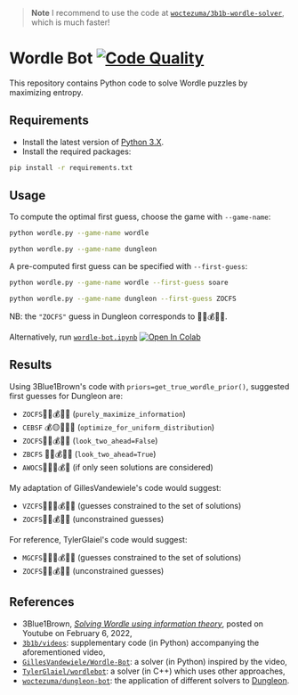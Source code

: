 > **Note**
> I recommend to use the code at [`woctezuma/3b1b-wordle-solver`][wordle-3b1b-solver], which is much faster!

# Wordle Bot [![Code Quality][codacy-image]][codacy]

This repository contains Python code to solve Wordle puzzles by maximizing entropy.

## Requirements

- Install the latest version of [Python 3.X][python-download-url].
- Install the required packages:

```bash
pip install -r requirements.txt
```

## Usage

To compute the optimal first guess, choose the game with `--game-name`:

```bash
python wordle.py --game-name wordle
```

```bash
python wordle.py --game-name dungleon
```

A pre-computed first guess can be specified with `--first-guess`:

```bash
python wordle.py --game-name wordle --first-guess soare
```

```bash
python wordle.py --game-name dungleon --first-guess ZOCFS
```

NB: the `"ZOCFS"` guess in Dungleon corresponds to 🧟👹💰🐸💀.

Alternatively, run [`wordle-bot.ipynb`][colab-notebook]
[![Open In Colab][colab-badge]][colab-notebook]

## Results

Using 3Blue1Brown's code with `priors=get_true_wordle_prior()`, suggested first guesses for Dungleon are:

- `ZOCFS`🧟👹💰🐸💀 (`purely_maximize_information`)
- `CEBSF` 💰🟡🦇💀🐸 (`optimize_for_uniform_distribution`)
- `ZOCFS`🧟👹💰🐸💀 (`look_two_ahead=False`)
- `ZBCFS` 🧟🦇💰🐸💀 (`look_two_ahead=True`)
- `AWOCS`🏹🤺👹💰💀 (if only seen solutions are considered)

My adaptation of GillesVandewiele's code would suggest:

- `VZCFS`👨‍🌾🧟💰🐸💀 (guesses constrained to the set of solutions)
- `ZOCFS`🧟👹💰🐸💀 (unconstrained guesses)

For reference, TylerGlaiel's code would suggest:

- `MGCFS`🧙‍♀️👺💰🐸💀 (guesses constrained to the set of solutions)
- `ZOCFS`🧟👹💰🐸💀 (unconstrained guesses)

## References

- 3Blue1Brown, [*Solving Wordle using information theory*][youtube-video], posted on Youtube on February 6, 2022,
- [`3b1b/videos`][youtube-supplementary-code]: supplementary code (in Python) accompanying the aforementioned video,
- [`GillesVandewiele/Wordle-Bot`][wordle-bot-python]: a solver (in Python) inspired by the video,
- [`TylerGlaiel/wordlebot`][wordle-bot-cpp]: a solver (in C++) which uses other approaches,
- [`woctezuma/dungleon-bot`][dungleon-bot]: the application of different solvers to [Dungleon][dungleon-rules].

<!-- Definitions -->

[codacy]: <https://www.codacy.com/gh/woctezuma/Wordle-Bot>
[codacy-image]: <https://api.codacy.com/project/badge/Grade/db464b0064aa4bde8ea084bc80f09dcf>

[python-download-url]: <https://www.python.org/downloads/>
[colab-notebook]: <https://colab.research.google.com/github/woctezuma/Wordle-Bot/blob/colab/wordle-bot.ipynb>
[colab-badge]: <https://colab.research.google.com/assets/colab-badge.svg>

[youtube-video]: <https://www.youtube.com/watch?v=v68zYyaEmEA>
[youtube-supplementary-code]: <https://github.com/3b1b/videos/tree/master/_2022/wordle>
[wordle-3b1b-solver]: <https://github.com/woctezuma/3b1b-wordle-solver>
[wordle-bot-python]: <https://github.com/GillesVandewiele/Wordle-Bot>
[wordle-bot-cpp]: <https://github.com/TylerGlaiel/wordlebot>
[dungleon-bot]: <https://github.com/woctezuma/dungleon-bot>
[dungleon-rules]: <https://github.com/woctezuma/dungleon/wiki/Rules>
